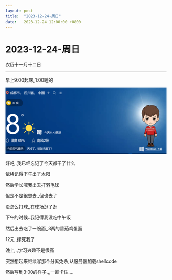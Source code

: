 ```yaml
---
layout: post
title:  "2023-12-24-周日"
date:   2023-12-24 12:00:00 +0800
---
```




#  2023-12-24-周日

农历十一月十二日

---

早上9:00起床,,1:00睡的

![image-20231224121324244](https://raw.githubusercontent.com/i1oveyou/2023-year/master/_posts/12.December/img/image-20231224121324244.png)



好吧,,我已经忘记了今天都干了什么

依稀记得下午出了太阳

然后学长喊我出去打羽毛球

但是不是很想去,,但也去了

没怎么打球,,在球场逛了逛



下午的时候..我记得我没吃中午饭

然后出去吃了一碗面,,3两的番茄鸡蛋面

12元,,撑死我了



晚上,,,学习兴趣不是很高

突然想起来继续写那个分离免杀,从服务器加载shellcode

然后写到3:00的样子,,,一直卡住....





